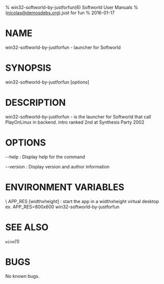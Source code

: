 % win32-softworld-by-justforfun(6) Softworld User Manuals
%  (nicolas@demosdebs.org),just for fun
% 2016-01-17

# NAME
win32-softworld-by-justforfun - launcher for Softworld

# SYNOPSIS
win32-softworld-by-justforfun [*options*]

# DESCRIPTION
win32-softworld-by-justforfun - is the launcher for Softworld that call PlayOnLinux in backend.
intro ranked 2nd at Synthesis Party 2002

# OPTIONS
\--help
:   Display help for the command

\--version
:   Display version and author information

# ENVIRONMENT VARIABLES
\ APP_RES [widthxheight]
:	start the app in a widthxheight virtual desktop  
	ex. APP_RES=800x600 win32-softworld-by-justforfun


# SEE ALSO
`wine`(1)

# BUGS
No known bugs.

